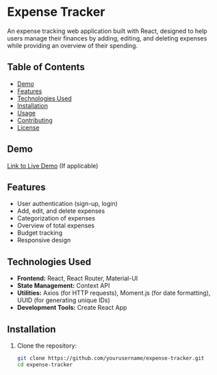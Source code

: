 # Expense Tracker

An expense tracking web application built with React, designed to help users manage their finances by adding, editing, and deleting expenses while providing an overview of their spending.

## Table of Contents

- [Demo](#demo)
- [Features](#features)
- [Technologies Used](#technologies-used)
- [Installation](#installation)
- [Usage](#usage)
- [Contributing](#contributing)
- [License](#license)

## Demo

[Link to Live Demo](#) (If applicable)

## Features

- User authentication (sign-up, login)
- Add, edit, and delete expenses
- Categorization of expenses
- Overview of total expenses
- Budget tracking
- Responsive design

## Technologies Used

- **Frontend:** React, React Router, Material-UI
- **State Management:** Context API
- **Utilities:** Axios (for HTTP requests), Moment.js (for date formatting), UUID (for generating unique IDs)
- **Development Tools:** Create React App

## Installation

1. Clone the repository:
   ```bash
   git clone https://github.com/yourusername/expense-tracker.git
   cd expense-tracker
